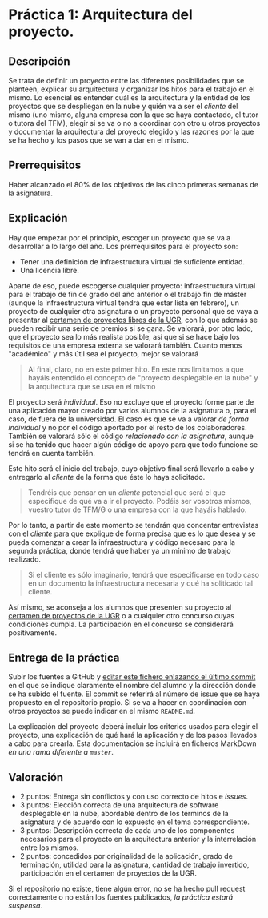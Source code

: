 Práctica 1: Arquitectura del proyecto.
=====================================

Descripción
-----------------

Se trata de definir un proyecto entre las diferentes
posibilidades que se planteen, explicar su arquitectura y organizar los hitos para el trabajo en
el mismo. Lo esencial es entender cuál es la arquitectura y la entidad
de los proyectos que se despliegan en la nube y quién va a ser el
*cliente* del mismo (uno mismo, alguna 
empresa con la que se haya contactado, el tutor o tutora del TFM),
elegir si se va o no a coordinar con otro u otros proyectos 
y documentar la arquitectura del proyecto elegido y las razones por la que se ha 
hecho y los pasos que se van a dar en el mismo.

Prerrequisitos
--------------------

Haber alcanzado el 80% de los objetivos de las cinco primeras semanas de la asignatura. 

Explicación
----------------

Hay que empezar por el principio, escoger un proyecto que se va a
desarrollar a lo largo del año. Los prerrequisitos para el proyecto son:

- Tener una definición de infraestructura virtual de suficiente
entidad.
- Una licencia libre.

Aparte de eso, puede escogerse cualquier proyecto: infraestructura
virtual para el trabajo de fin de grado del año anterior o el trabajo fin de
máster (aunque la infraestructura virtual tendrá que estar lista en
febrero), un proyecto de cualquier otra asignatura o un proyecto
personal que se vaya a presentar al
[certamen de proyectos libres de la UGR](http://osl.ugr.es/2016/09/30/tercera-edicion-del-certamen-de-proyectos-libres-de-la-ugr/),
con lo que además se pueden recibir una serie de premios si se gana. Se valorará,
por otro lado, que el proyecto sea lo más realista posible, así que si
se hace bajo los requisitos de una empresa externa se valorará
también. Cuanto menos "académico" y más útil sea el proyecto, mejor se
valorará

>Al final, claro, no en este primer hito. En este nos limitamos a que
>hayáis entendido el concepto de "proyecto desplegable en la nube" y
>la arquitectura que se usa en el mismo

El proyecto será *individual*. Eso no excluye que el proyecto forme
parte de una aplicación mayor creado por varios alumnos de la asignatura
o, para el caso, de fuera de la universidad. El caso es que se va a
valorar *de forma individual* y no por el código aportado por el resto
de los colaboradores. También se valorará sólo el código *relacionado
con la asignatura*, aunque si se ha tenido que hacer algún código de
apoyo para que todo funcione se tendrá en cuenta también. 

Este hito será el inicio del trabajo, cuyo objetivo final será
llevarlo a cabo y entregarlo al *cliente* de la forma que éste lo haya
solicitado.

> Tendréis que pensar en un *cliente* potencial  que será el que
> especifique de qué va a ir el proyecto. Podéis ser vosotros mismos,
> vuestro tutor de TFM/G o una empresa con la que hayáis hablado.

Por lo tanto, a partir de este momento se tendrán que
concentar entrevistas con el *cliente* para que explique de forma
precisa que es lo que desea y se pueda comenzar a crear la
infraestructura y código necesaro para la segunda práctica, donde
tendrá que haber ya un mínimo de trabajo realizado.

>Si el cliente es sólo imaginario, tendrá que especificarse en todo
>caso en un documento la infraestructura necesaria y qué ha soliticado
>tal cliente. 

Así mismo, se aconseja a los alumnos que presenten su proyecto al
[certamen de proyectos de la UGR](http://osl.ugr.es) o a cualquier
otro concurso cuyas condiciones cumpla. La participación en el
concurso se considerará positivamente.

Entrega de la práctica
--------------------------------

Subir los fuentes a GitHub y 
[editar este fichero enlazando el último commit](https://github.com/JJ/CC16-17/blob/master/proyecto/1.md)
en el 
que se indique claramente el nombre del alumno y la dirección donde se ha subido el
fuente. El commit se referirá al número de issue que se haya
propuesto en el repositorio propio. Si se va a hacer en coordinación con otros proyectos se
puede indicar en el mismo `README.md`. 

La explicación del proyecto deberá incluir los criterios usados para
elegir el proyecto, una explicación de qué hará la aplicación y de
los pasos llevados a cabo para crearla. Esta documentación se incluirá
en ficheros MarkDown *en una rama diferente a `master`*.

Valoración
--------------

* 2 puntos: Entrega sin conflictos y con uso correcto de hitos e *issues*.
* 3 puntos: Elección correcta de una arquitectura de software
  desplegable en la nube, abordable dentro de los términos de la
  asignatura y de acuerdo con lo expuesto en el tema correspondiente.
* 3 puntos: Descripción correcta de cada uno de los componentes
  necesarios para el proyecto en la arquitectura anterior y la
  interrelación entre los mismos. 
* 2 puntos: concedidos por originalidad de la aplicación, grado de
  terminación, utilidad para la asignatura, cantidad de trabajo
  invertido, participación en el certamen de proyectos de la UGR.
  
Si el repositorio no existe, tiene algún error, no se ha hecho pull request correctamente o no están los fuentes publicados, *la
  práctica estará suspensa*.

